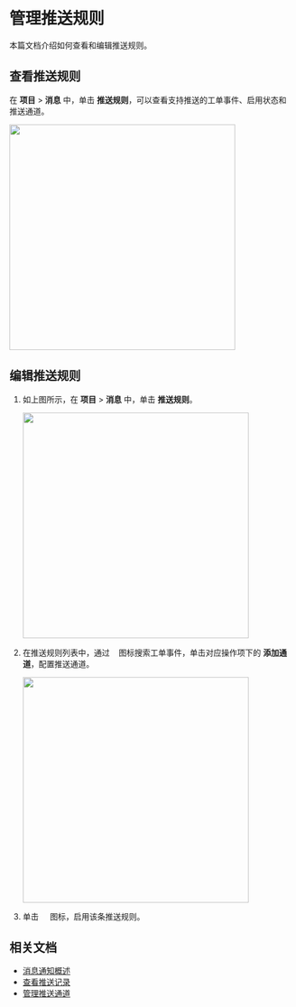 # 管理推送规则

本篇文档介绍如何查看和编辑推送规则。

## 查看推送规则

在 **项目** > **消息** 中，单击 **推送规则**，可以查看支持推送的工单事件、启用状态和推送通道。

<img src="https://obbusiness-private.oss-cn-shanghai.aliyuncs.com/doc/img/odc/431/950.notification-management/100.overview/2.png" width="400">

## 编辑推送规则

1. 如上图所示，在 **项目** > **消息** 中，单击 **推送规则**。

    <img src="https://obbusiness-private.oss-cn-shanghai.aliyuncs.com/doc/img/odc/431/950.notification-management/400.manage-notification-rules/1.0.png" width="400">

2. 在推送规则列表中，通过<img src="https://obbusiness-private.oss-cn-shanghai.aliyuncs.com/doc/img/odc/431/950.notification-management/400.manage-notification-rules/0.png" width="16" height="17">图标搜索工单事件，单击对应操作项下的 **添加通道**，配置推送通道。

    <img src="https://obbusiness-private.oss-cn-shanghai.aliyuncs.com/doc/img/odc/431/950.notification-management/400.manage-notification-rules/2.png" width="400">

3. 单击<img src="https://obbusiness-private.oss-cn-shanghai.aliyuncs.com/doc/img/odc/431/950.notification-management/400.manage-notification-rules/3.png" width="20" height="13">图标，启用该条推送规则。

## 相关文档

<p class="relate-doc"/>

* [消息通知概述](100.overview.md)
* [查看推送记录](200.notification-history.md)
* [管理推送通道](300.manage-notification-channel/100.create-notification-channel.md)